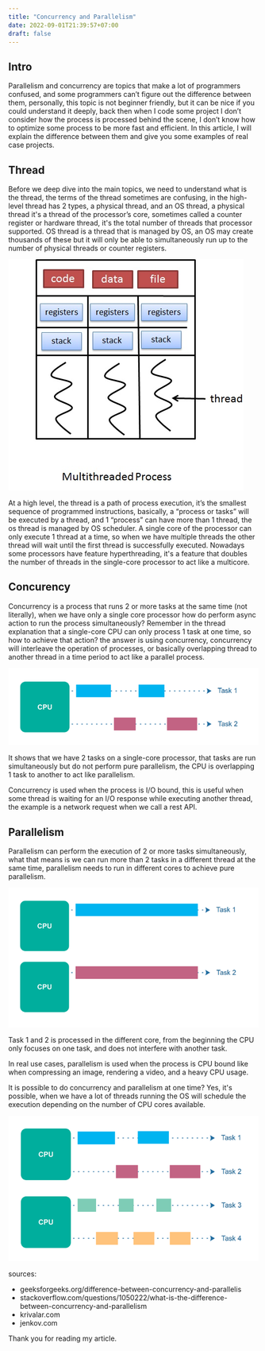 ```yaml
---
title: "Concurrency and Parallelism"
date: 2022-09-01T21:39:57+07:00
draft: false
---
```


## Intro
Parallelism and concurrency are topics that make a lot of programmers confused, and some programmers can’t figure out the difference between them, personally, this topic is not beginner friendly, but it can be nice if you could understand it deeply, back then when I code some project I don’t consider how the process is processed behind the scene, I don’t know how to optimize some process to be more fast and efficient. In this article, I will explain the difference between them and give you some examples of real case projects.

## Thread
Before we deep dive into the main topics, we need to understand what is the thread, the terms of the thread sometimes are confusing, in the high-level thread has 2 types, a physical thread, and an OS thread, a physical thread it's a thread of the processor’s core, sometimes called a counter register or hardware thread, it's the total number of threads that processor supported. OS thread is a thread that is managed by OS, an OS may create thousands of these but it will only be able to simultaneously run up to the number of physical threads or counter registers.

![Image alt](/images/thread_img.png)

At a high level, the thread is a path of process execution, it’s the smallest sequence of programmed instructions, basically, a “process or tasks” will be executed by a thread, and 1 “process” can have more than 1 thread, the os thread is managed by OS scheduler. A single core of the processor can only execute 1 thread at a time, so when we have multiple threads the other thread will wait until the first thread is successfully executed. Nowadays some processors have feature hyperthreading, it's a feature that doubles the number of threads in the single-core processor to act like a multicore.

## Concurency
Concurrency is a process that runs 2 or more tasks at the same time (not literally), when we have only a single core processor how do perform async action to run the process simultaneously? Remember in the thread explanation that a single-core CPU can only process 1 task at one time, so how to achieve that action?  the answer is using concurrency, concurrency will interleave the operation of processes, or basically overlapping thread to another thread in a time period to act like a parallel process.

![Image alt](/images/concurency_img.png)

It shows that we have 2 tasks on a single-core processor, that tasks are run simultaneously but do not perform pure parallelism, the CPU is overlapping 1 task to another to act like parallelism.

Concurrency is used when the process is I/O bound, this is useful when some thread is waiting for an I/O response while executing another thread, the example is a network request when we call a rest API.

## Parallelism
Parallelism can perform the execution of 2 or more tasks simultaneously, what that means is we can run more than 2 tasks in a different thread at the same time, parallelism needs to run in different cores to achieve pure parallelism.

![Image alt](/images/pararelism_img.png)

Task 1 and 2 is processed in the different core, from the beginning the CPU only focuses on one task, and does not interfere with another task.

In real use cases, parallelism is used when the process is CPU bound like when compressing an image, rendering a video, and a heavy CPU usage.

It is possible to do concurrency and parallelism at one time? Yes, it's possible, when we have a lot of threads running the OS will schedule the execution depending on the number of CPU cores available.

![Image alt](/images/pararelism_and_concurency_img.png)

sources:
- geeksforgeeks.org/difference-between-concurrency-and-parallelis
- stackoverflow.com/questions/1050222/what-is-the-difference-between-concurrency-and-parallelism
- krivalar.com
- jenkov.com

Thank you for reading my article.
